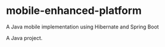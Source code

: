 # mobile-enhanced-platform

A Java mobile implementation using Hibernate and Spring Boot

A Java project.
